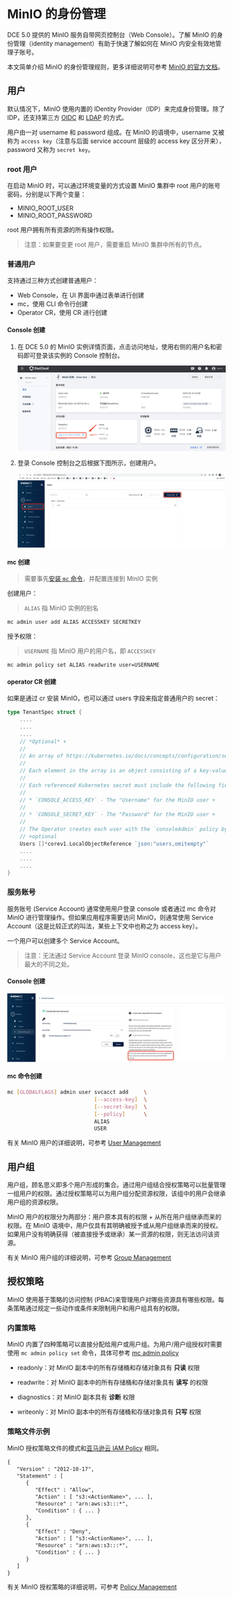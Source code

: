 # MinIO 的身份管理

DCE 5.0 提供的 MinIO 服务自带网页控制台（Web Console）。了解 MinIO 的身份管理（identity management）有助于快速了解如何在 MinIO 内安全有效地管理子账号。

本文简单介绍 MinIO 的身份管理规则，更多详细说明可参考 [MinIO 的官方文档](http://docs.minio.org.cn/minio/baremetal/index.html)。

## 用户

默认情况下，MinIO 使用内置的 IDentity Provider（IDP）来完成身份管理。除了 IDP，还支持第三方 [OIDC](http://docs.minio.org.cn/minio/baremetal/security/openid-external-identity-management/external-authentication-with-openid-identity-provider.html#minio-external-identity-management-openid) 和 [LDAP](http://docs.minio.org.cn/minio/baremetal/security/ad-ldap-external-identity-management/external-authentication-with-ad-ldap-identity-provider.html#minio-external-identity-management-ad-ldap) 的方式。

用户由一对 username 和 password 组成。在 MinIO 的语境中，username 又被称为 `access key`（注意与后面 service account 层级的 access key 区分开来），password 又称为 `secret key`。

### root 用户

在启动 MinIO 时，可以通过环境变量的方式设置 MinIO 集群中 root 用户的账号密码，分别是以下两个变量：

- MINIO_ROOT_USER
- MINIO_ROOT_PASSWORD

root 用户拥有所有资源的所有操作权限。

> 注意：如果要变更 root 用户，需要重启 MinIO 集群中所有的节点。

### 普通用户

支持通过三种方式创建普通用户：

- Web Console，在 UI 界面中通过表单进行创建
- mc，使用 CLI 命令行创建
- Operator CR，使用 CR 进行创建

#### Console 创建

1. 在 DCE 5.0 的 MinIO 实例详情页面，点击访问地址，使用右侧的用户名和密码即可登录该实例的 Console 控制台。

    ![登录 Console](../images/insight03.png)

2. 登录 Console 控制台之后根据下图所示，创建用户。

    ![通过 Console 创建普通用户](../images/miniouser01.png)

#### mc 创建

> 需要事先[安装 `mc` 命令](https://min.io/docs/minio/linux/reference/minio-mc.html?ref=docs#install-mc)，并配置连接到 MinIO 实例

创建用户：

> `ALIAS` 指 MinIO 实例的别名

```bash
mc admin user add ALIAS ACCESSKEY SECRETKEY
```

授予权限：

> `USERNAME` 指 MinIO 用户的用户名，即 `ACCESSKEY`

```bash
mc admin policy set ALIAS readwrite user=USERNAME
```

#### operator CR 创建

如果是通过 cr 安装 MinIO，也可以通过 users 字段来指定普通用户的 secret：

```go
type TenantSpec struct {
    ....
    ....
    ....
    // *Optional* +
    //
    // An array of https://kubernetes.io/docs/concepts/configuration/secret/[Kubernetes opaque secrets] to use for generating MinIO users during tenant provisioning. +
    //
    // Each element in the array is an object consisting of a key-value pair `name: <string>`, where the `<string>` references an opaque Kubernetes secret. +
    //
    // Each referenced Kubernetes secret must include the following fields: +
    //
    // * `CONSOLE_ACCESS_KEY` - The "Username" for the MinIO user +
    //
    // * `CONSOLE_SECRET_KEY` - The "Password" for the MinIO user +
    //
    // The Operator creates each user with the `consoleAdmin` policy by default. You can change the assigned policy after the Tenant starts. +
    // +optional
    Users []*corev1.LocalObjectReference `json:"users,omitempty"`
    ....
    ....
    ....
}
```

### 服务账号

服务账号 (Service Account) 通常使用用户登录 console 或者通过 mc 命令对 MinIO 进行管理操作。但如果应用程序需要访问 MinIO，则通常使用 Service Account（这是比较正式的叫法，某些上下文中也称之为 access key）。

一个用户可以创建多个 Service Account。

> 注意：无法通过 Service Account 登录 MinIO console，这也是它与用户最大的不同之处。

#### Console 创建

![通过 console 创建 service account](../images/miniouser02.png)

#### mc 命令创建

```bash
mc [GLOBALFLAGS] admin user svcacct add     \
                            [--access-key]  \
                            [--secret-key]  \
                            [--policy]      \
                            ALIAS
                            USER
```

有关 MinIO 用户的详细说明，可参考 [User Management](http://docs.minio.org.cn/minio/baremetal/security/minio-identity-management/user-management.html)

## 用户组

用户组，顾名思义即多个用户形成的集合。通过用户组结合授权策略可以批量管理一组用户的权限。通过授权策略可以为用户组分配资源权限，该组中的用户会继承用户组的资源权限。

MinIO 用户的权限分为两部分：用户原本具有的权限 + 从所在用户组继承而来的权限。在 MinIO 语境中，用户仅具有其明确被授予或从用户组继承而来的授权。如果用户没有明确获得（被直接授予或继承）某一资源的权限，则无法访问该资源。

有关 MinIO 用户组的详细说明，可参考 [Group Management](http://docs.minio.org.cn/minio/baremetal/security/minio-identity-management/group-management.html)

## 授权策略

MinIO 使用基于策略的访问控制 (PBAC)来管理用户对哪些资源具有哪些权限。每条策略通过规定一些动作或条件来限制用户和用户组具有的权限。

### 内置策略

MinIO 内置了四种策略可以直接分配给用户或用户组。为用户/用户组授权时需要使用 `mc admin policy set` 命令，具体可参考 [mc admin policy](http://docs.minio.org.cn/minio/baremetal/reference/minio-cli/minio-mc-admin/mc-admin-policy.html#mc-admin-policy-set)

- readonly：对 MinIO 副本中的所有存储桶和存储对象具有 **只读** 权限

- readwrite：对 MinIO 副本中的所有存储桶和存储对象具有 **读写** 的权限

- diagnostics：对 MinIO 副本具有 **诊断** 权限

- writeonly：对 MinIO 副本中的所有存储桶和存储对象具有 **只写** 权限

### 策略文件示例

 MinIO 授权策略文件的模式和[亚马逊云 IAM Policy](https://docs.aws.amazon.com/IAM/latest/UserGuide/access.html) 相同。

```
{
   "Version" : "2012-10-17",
   "Statement" : [
      {
         "Effect" : "Allow",
         "Action" : [ "s3:<ActionName>", ... ],
         "Resource" : "arn:aws:s3:::*",
         "Condition" : { ... }
      },
      {
         "Effect" : "Deny",
         "Action" : [ "s3:<ActionName>", ... ],
         "Resource" : "arn:aws:s3:::*",
         "Condition" : { ... }
      }
   ]
}
```


有关 MinIO 授权策略的详细说明，可参考 [Policy Management](http://docs.minio.org.cn/minio/baremetal/security/minio-identity-management/policy-based-access-control.html)